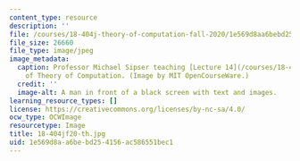 ```yaml
---
content_type: resource
description: ''
file: /courses/18-404j-theory-of-computation-fall-2020/1e569d8aa6bebd254156ac586551bec1_18-404jf20-th.jpg
file_size: 26660
file_type: image/jpeg
image_metadata:
  caption: Professor Michael Sipser teaching [Lecture 14](/courses/18-404j-theory-of-computation-fall-2020/resources/mit18_404f20_lec14-1)
    of Theory of Computation. (Image by MIT OpenCourseWare.)
  credit: ''
  image-alt: A man in front of a black screen with text and images.
learning_resource_types: []
license: https://creativecommons.org/licenses/by-nc-sa/4.0/
ocw_type: OCWImage
resourcetype: Image
title: 18-404jf20-th.jpg
uid: 1e569d8a-a6be-bd25-4156-ac586551bec1
---
```

